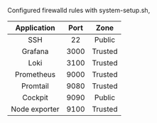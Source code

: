 Configured firewalld rules with system-setup.sh,

| Application | Port | Zone |
|:-----------:|:----:|:----:|
| SSH | 22 | Public |
| Grafana | 3000 | Trusted |
| Loki | 3100 | Trusted |
| Prometheus | 9000 | Trusted |
| Promtail | 9080 | Trusted |
| Cockpit | 9090 | Public |
| Node exporter | 9100 | Trusted |
